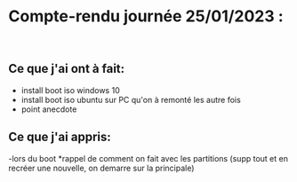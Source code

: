 # __Compte-rendu journée 25/01/2023 :__
<br>

## Ce que j'ai ont à fait:

- install boot iso windows 10 
- install boot iso ubuntu sur PC qu'on à remonté les autre fois
- point anecdote

## Ce que j'ai appris:

-lors du boot *rappel de comment on fait avec les partitions (supp tout et en recréer une nouvelle, on demarre sur la principale)


